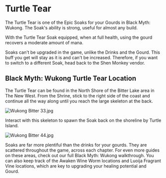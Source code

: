 # Turtle Tear

The Turtle Tear is one of the Epic Soaks for your Gourds in Black Myth: Wukong. The Soak's ability is strong, useful for almost any build. 

With the Turtle Tear Soak equipped, when at full health, using the gourd recovers a moderate amount of mana. 

Soaks can't be upgraded in the game, unlike the Drinks and the Gourd. This buff you get will stay as it is and can't be increased. Therefore, if you want to switch to a different Soak, head back to the Shen Monkey vendor. 

## Black Myth: Wukong Turtle Tear Location

The Turtle Tear can be found in the North Shore of the Bitter Lake area in The New West. From the Shrine, stick to the right side of the coast and continue all the way along until you reach the large skeleton at the back. 

![Wukong Bitter 33.jpg](https://oyster.ignimgs.com/mediawiki/apis.ign.com/black-myth-wukong/5/52/Wukong_Bitter_33.jpg)

Interact with this skeleton to spawn the Soak back on the shoreline by Turtle Island. 

![Wukong Bitter 44.jpg](https://oyster.ignimgs.com/mediawiki/apis.ign.com/black-myth-wukong/f/ff/Wukong_Bitter_44.jpg)

Soaks are far more plentiful than the drinks for your gourds. They are scattered throughout the game, across each chapter. For even more guides on these areas, check out our full Black Myth: Wukong walkthrough. You can also keep track of the Awaken Wine Worm locations and Luoija Fragrant Vine locations, which are key to upgrading your healing potential and Gourd. 
